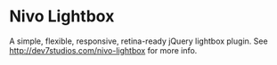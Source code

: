 Nivo Lightbox
=============

A simple, flexible, responsive, retina-ready jQuery lightbox plugin. See http://dev7studios.com/nivo-lightbox for more info.
